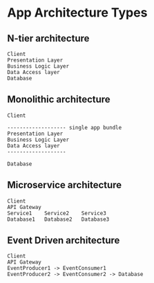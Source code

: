 # App Architecture Types

## N-tier architecture

```
Client
Presentation Layer
Business Logic Layer
Data Access layer
Database
```

## Monolithic architecture

```
Client

------------------- single app bundle
Presentation Layer
Business Logic Layer
Data Access layer
-------------------

Database
```

## Microservice architecture

```
Client
API Gateway
Service1    Service2    Service3
Database1   Database2   Database3
```

## Event Driven architecture

```
Client
API Gateway
EventProducer1 -> EventConsumer1
EventProducer2 -> EventConsumer2 -> Database
```
